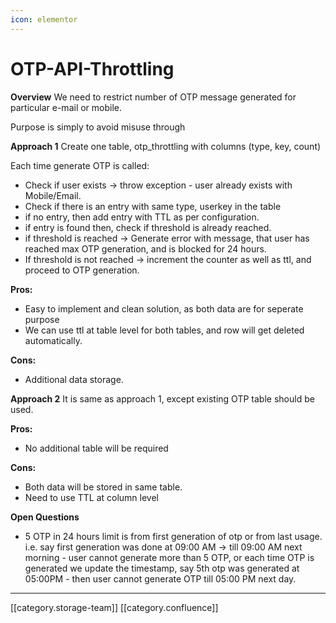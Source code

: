 ```yaml
---
icon: elementor
---
```


# OTP-API-Throttling

**Overview** We need to restrict number of OTP message generated for particular e-mail or mobile.

Purpose is simply to avoid misuse through

**Approach 1** Create one table, otp\_throttling with columns (type, key, count)

Each time generate OTP is called:

* Check if user exists → throw exception - user already exists with Mobile/Email.
* Check if there is an entry with same type, userkey in the table
* if no entry, then add entry with TTL as per configuration.
* if entry is found then, check if threshold is already reached.
* if threshold is reached → Generate error with message, that user has reached max OTP generation, and is blocked for 24 hours.
* If threshold is not reached → increment the counter as well as ttl, and proceed to OTP generation.

**Pros:**

* Easy to implement and clean solution, as both data are for seperate purpose
* We can use ttl at table level for both tables, and row will get deleted automatically.

**Cons:**

* Additional data storage.

**Approach 2** It is same as approach 1, except existing OTP table should be used.

**Pros:**

* No additional table will be required

**Cons:**

* Both data will be stored in same table.
* Need to use  TTL at column level

**Open Questions**

* 5 OTP in 24 hours limit is from first generation of otp or from last usage. i.e. say first generation was done at 09:00 AM → till 09:00 AM next morning - user cannot generate more than 5 OTP, or each time OTP is generated we update the timestamp, say 5th otp was generated at 05:00PM - then user cannot generate OTP till 05:00 PM next day.

***

\[\[category.storage-team]] \[\[category.confluence]]
